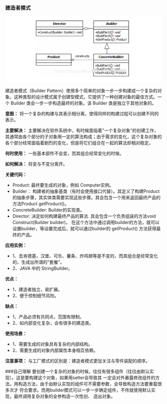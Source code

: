 ### 建造者模式

![image-20230410231423317](readme.assets/image-20230410231423317.png)

建造者模式（Builder Pattern）使用多个简单的对象一步一步构建成一个复杂的对象。这种类型的设计模式属于创建型模式，它提供了一种创建对象的最佳方式。一个 Builder 类会一步一步构造最终的对象。该 Builder 类是独立于其他对象的。

**意图：** 将一个复杂的构建与其表示相分离，使得同样的构建过程可以创建不同的表示。

**主要解决：** 主要解决在软件系统中，有时候面临着"一个复杂对象"的创建工作，其通常由各个部分的子对象用一定的算法构成；由于需求的变化，这个复杂对象的各个部分经常面临着剧烈的变化，但是将它们组合在一起的算法却相对稳定。

**何时使用：** 一些基本部件不会变，而其组合经常变化的时候。

**如何解决：** 将变与不变分离开。

**关键代码：** 
- Product: 最终要生成的对象，例如 Computer实例。
- Builder： 构建者的抽象基类（有时会使用接口代替）。其定义了构建Product的抽象步骤，其实体类需要实现这些步骤。其会包含一个用来返回最终产品的方法Product getProduct()。
- ConcreteBuilder: Builder的实现类。
- Director: 决定如何构建最终产品的算法. 其会包含一个负责组装的方法void Construct(Builder builder)， 在这个方法中通过调用builder的方法，就可以设置builder，等设置完成后，就可以通过builder的 getProduct() 方法获得最终的产品。

**应用实例：** 
- 1、去肯德基，汉堡、可乐、薯条、炸鸡翅等是不变的，而其组合是经常变化的，生成出所谓的"套餐"。 
- 2、JAVA 中的 StringBuilder。

**优点：** 
- 1、建造者独立，易扩展。 
- 2、便于控制细节风险。

**缺点：** 
- 1、产品必须有共同点，范围有限制。 
- 2、如内部变化复杂，会有很多的建造类。

**使用场景：** 
- 1、需要生成的对象具有复杂的内部结构。 
- 2、需要生成的对象内部属性本身相互依赖。

**注意事项：** 与工厂模式的区别是：建造者模式更加关注与零件装配的顺序。

###自己理解
要创建一个复杂的对象的时候，往往有很多组件（往往由默认实现）。这是要构建这个对象，如果用setter会导致其
一定会对外暴露修改组件的方法。用构造方法，由于由默认实现的组件可不需要参数，会导致构造方法要重载很多次才
符合要求。而用builder模式可以一步一步确定组件，不传就使用默认实现，最终调用复杂对象的全参构造一次性创、
造出对象。